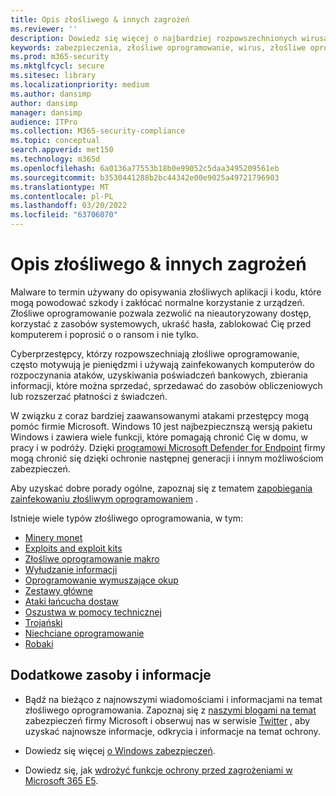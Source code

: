 ```yaml
---
title: Opis złośliwego & innych zagrożeń
ms.reviewer: ''
description: Dowiedz się więcej o najbardziej rozpowszechnionych wirusach, złośliwym oprogramowaniu i innych zagrożeniach. Dowiedz się, jak infekują one systemy, jak działają oraz jak zapobiegać tym systemom i je usuwać.
keywords: zabezpieczenia, złośliwe oprogramowanie, wirus, złośliwe oprogramowanie, zagrożenie, analiza, badania, encyclopedia, słownik, słownik, glosariusz, oprogramowanie wymuszające okup, oszustwa, niechciane oprogramowanie, zainfekowanie komputera, zainfekowanie komputera, opisy, działania naprawcze, najnowsze zagrożenia, mmpc, centrum ochrony przed złośliwym oprogramowaniem firmy Microsoft, wdsi
ms.prod: m365-security
ms.mktglfcycl: secure
ms.sitesec: library
ms.localizationpriority: medium
ms.author: dansimp
author: dansimp
manager: dansimp
audience: ITPro
ms.collection: M365-security-compliance
ms.topic: conceptual
search.appverid: met150
ms.technology: m365d
ms.openlocfilehash: 6a0136a77553b18b0e99052c5daa3495209561eb
ms.sourcegitcommit: b3530441288b2bc44342e00e9025a49721796903
ms.translationtype: MT
ms.contentlocale: pl-PL
ms.lasthandoff: 03/20/2022
ms.locfileid: "63706070"
---
```

# <a name="understanding-malware--other-threats"></a>Opis złośliwego & innych zagrożeń

Malware to termin używany do opisywania złośliwych aplikacji i kodu, które mogą powodować szkody i zakłócać normalne korzystanie z urządzeń. Złośliwe oprogramowanie pozwala zezwolić na nieautoryzowany dostęp, korzystać z zasobów systemowych, ukraść hasła, zablokować Cię przed komputerem i poprosić o o ransom i nie tylko.

Cyberprzestępcy, którzy rozpowszechniają złośliwe oprogramowanie, często motywują je pieniędzmi i używają zainfekowanych komputerów do rozpoczynania ataków, uzyskiwania poświadczeń bankowych, zbierania informacji, które można sprzedać, sprzedawać do zasobów obliczeniowych lub rozszerzać płatności z świadczeń.

W związku z coraz bardziej zaawansowanymi atakami przestępcy mogą pomóc firmie Microsoft. Windows 10 jest najbezpiecznszą wersją pakietu Windows i zawiera wiele funkcji, które pomagają chronić Cię w domu, w pracy i w podróży. Dzięki [programowi Microsoft Defender for Endpoint](https://www.microsoft.com/microsoft-365/windows/microsoft-defender-atp) firmy mogą chronić się dzięki ochronie następnej generacji i innym możliwościom zabezpieczeń.

Aby uzyskać dobre porady ogólne, zapoznaj się z tematem [zapobiegania zainfekowaniu złośliwym oprogramowaniem](prevent-malware-infection.md) .

Istnieje wiele typów złośliwego oprogramowania, w tym:

- [Minery monet](coinminer-malware.md)
- [Exploits and exploit kits](exploits-malware.md)
- [Złośliwe oprogramowanie makro](macro-malware.md)
- [Wyłudzanie informacji](phishing.md)
- [Oprogramowanie wymuszające okup](/security/compass/human-operated-ransomware)
- [Zestawy główne](rootkits-malware.md)
- [Ataki łańcucha dostaw](supply-chain-malware.md)
- [Oszustwa w pomocy technicznej](support-scams.md)
- [Trojański](trojans-malware.md)
- [Niechciane oprogramowanie](unwanted-software.md)
- [Robaki](worms-malware.md)

## <a name="additional-resources-and-information"></a>Dodatkowe zasoby i informacje

- Bądź na bieżąco z najnowszymi wiadomościami i informacjami na temat złośliwego oprogramowania. Zapoznaj się z [naszymi blogami na temat](https://www.microsoft.com/security/blog/product/windows/) zabezpieczeń firmy Microsoft i obserwuj nas w serwisie [Twitter](https://twitter.com/wdsecurity) , aby uzyskać najnowsze informacje, odkrycia i informacje na temat ochrony.

- Dowiedz się więcej [o Windows zabezpieczeń](../../index.yml).

- Dowiedz się, jak [wdrożyć funkcje ochrony przed zagrożeniami w Microsoft 365 E5](/microsoft-365/solutions/deploy-threat-protection). 

